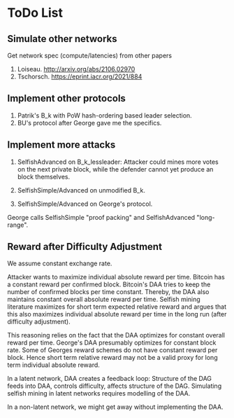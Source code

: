 # ToDo List

## Simulate other networks

Get network spec (compute/latencies) from other papers

1. Loiseau. http://arxiv.org/abs/2106.02970
2. Tschorsch. https://eprint.iacr.org/2021/884

## Implement other protocols

1. Patrik's B_k with PoW hash-ordering based leader selection.
2. BU's protocol after George gave me the specifics.

## Implement more attacks

1. SelfishAdvanced on B_k_lessleader: Attacker could mines more votes on
the next private block, while the defender cannot yet produce an block
themselves.

2. SelfishSimple/Advanced on unmodified B_k.

3. SelfishSimple/Advanced on George's protocol.

George calls SelfishSimple "proof packing" and SelfishAdvanced
"long-range".

## Reward after Difficulty Adjustment

We assume constant exchange rate.

Attacker wants to maximize individual absolute reward per time. Bitcoin
has a constant reward per confirmed block. Bitcoin's DAA tries to keep
the number of confirmed blocks per time constant. Thereby, the DAA also
maintains constant overall absolute reward per time. Selfish mining
literature maximizes for short term expected relative reward and argues
that this also maximizes individual absolute reward per time in the long
run (after difficulty adjustment).

This reasoning relies on the fact that the DAA optimizes for constant
overall reward per time. George's DAA presumably optimizes for constant
block rate. Some of Georges reward schemes do not have constant reward
per block. Hence short term relative reward may not be a valid proxy for
long term individual absolute reward.

In a latent network, DAA creates a feedback loop: Structure of the DAG
feeds into DAA, controls difficulty, affects structure of the DAG.
Simulating selfish mining in latent networks requires modelling of the
DAA.

In a non-latent network, we might get away without implementing the DAA.
